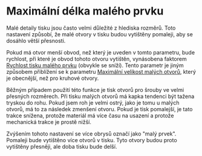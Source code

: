 Maximální délka malého prvku
====
Malé detaily tisku jsou často velmi důležité z hlediska rozměrů. Toto nastavení způsobí, že malé otvory v tisku budou vytištěny pomaleji, aby se dosáhlo větší přesnosti.

Pokud má otvor menší obvod, než který je uveden v tomto parametru, bude rychlost, při které je obvod tohoto otvoru vytištěn, vynásobena faktorem [Rychlost tisku malého prvku](small_feature_speed_factor.md) (obvykle se sníží). Tento parametr je jiným způsobem přiblížení se k parametru [Maximální velikost malých otvorů](small_hole_max_size.md), který je obecnější, než pro kruhové otvory.

Běžným případem použití této funkce je tisk otvorů pro šrouby ve velmi přesných rozměrech. Při tisku malých otvorů má kapka tendenci být tažena tryskou do rohu. Pokud jsem roh je velmi ostrý, jako je tomu u malých otvorů, má to za následek zmenšení otvoru. Pokud je tisk pomalejší, je tato trakce snížena, protože materiál má více času na usazení a protože mechanická trakce je prostě nižší.

Zvýšením tohoto nastavení se více obrysů označí jako "malý prvek". Pomaleji bude vytištěno více otvorů v tisku. Tyto otvory budou proto vytištěny přesněji, ale doba tisku bude delší.